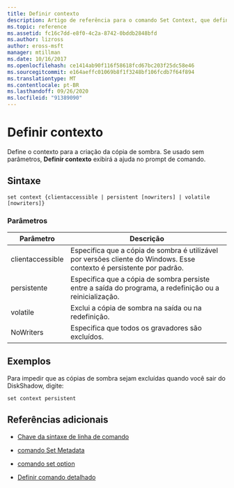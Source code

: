 ```yaml
---
title: Definir contexto
description: Artigo de referência para o comando Set Context, que define o contexto para a criação da cópia de sombra.
ms.topic: reference
ms.assetid: fc16c7dd-e8f0-4c2a-8742-0bddb2848bfd
ms.author: lizross
author: eross-msft
manager: mtillman
ms.date: 10/16/2017
ms.openlocfilehash: ce1414ab90f116f58618fcd67bc203f25dc58e46
ms.sourcegitcommit: e164aeffc01069b8f1f3248bf106fcdb7f64f894
ms.translationtype: MT
ms.contentlocale: pt-BR
ms.lasthandoff: 09/26/2020
ms.locfileid: "91389090"
---
```

# <a name="set-context"></a>Definir contexto

Define o contexto para a criação da cópia de sombra. Se usado sem parâmetros, **Definir contexto** exibirá a ajuda no prompt de comando.

## <a name="syntax"></a>Sintaxe

```
set context {clientaccessible | persistent [nowriters] | volatile [nowriters]}
```

### <a name="parameters"></a>Parâmetros

| Parâmetro | Descrição |
|--|--|
| clientaccessible | Especifica que a cópia de sombra é utilizável por versões cliente do Windows. Esse contexto é persistente por padrão. |
| persistente | Especifica que a cópia de sombra persiste entre a saída do programa, a redefinição ou a reinicialização. |
| volatile | Exclui a cópia de sombra na saída ou na redefinição. |
| NoWriters | Especifica que todos os gravadores são excluídos. |

## <a name="examples"></a>Exemplos

Para impedir que as cópias de sombra sejam excluídas quando você sair do DiskShadow, digite:

```
set context persistent
```

## <a name="additional-references"></a>Referências adicionais

- [Chave da sintaxe de linha de comando](command-line-syntax-key.md)

- [comando Set Metadata](set-metadata.md)

- [comando set option](set-option.md)

- [Definir comando detalhado](set-verbose.md)
